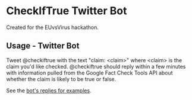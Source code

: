 # CheckIfTrue Twitter Bot

Created for the EUvsVirus hackathon.

## Usage - Twitter Bot

Tweet @checkiftrue with the text "claim: \<claim\>" where \<claim\> is the claim you'd like checked. @checkiftrue should reply within a few minutes with information pulled from the Google Fact Check Tools API about whether the claim is likely to be true or false.

See the [bot's replies for examples](https://twitter.com/checkiftrue/with_replies).
